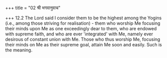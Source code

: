 +++
title = "02 श्री भगवानुवाच"

+++
12.2 The Lord said I consider them to be the highest among the Yogins
(i.e., among those striving for realisation) - them who worship Me
focusing their minds upon Me as one exceedingly dear to them, who are
endowed with supreme faith, and who are ever 'integrated' with Me,
namely ever desirous of constant union with Me. Those who thus worship
Me, focusing their minds on Me as their supreme goal, attain Me soon and
easily. Such is the meaning.
